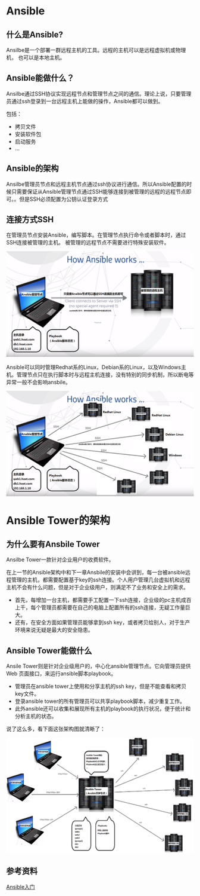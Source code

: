 # Ansible

## 什么是Ansible?

Ansilbe是一个部署一群远程主机的工具。远程的主机可以是远程虚拟机或物理机， 也可以是本地主机。

## Ansible能做什么？

Ansilbe通过SSH协议实现远程节点和管理节点之间的通信。理论上说，只要管理员通过ssh登录到一台远程主机上能做的操作，Ansible都可以做到。

包括：

- 拷贝文件
- 安装软件包
- 启动服务
- …

## Ansible的架构

Ansilbe管理员节点和远程主机节点通过ssh协议进行通信。所以Ansible配置的时候只需要保证从Ansible管理节点通过SSH能够连接到被管理的远程的远程节点即可。。但是SSH必须配置为公钥认证登录方式

## 连接方式SSH

在管理员节点安装Ansible，编写脚本。在管理节点执行命令或者脚本时，通过SSH连接被管理的主机。 被管理的远程节点不需要进行特殊安装软件。

![img](Ansible入门.assets/ansible-two-machine-edited.png)

Ansible可以同时管理Redhat系的Linux，Debian系的Linux，以及Windows主机。管理节点只在执行脚本时与远程主机连接，没有特别的同步机制，所以断电等异常一般不会影响ansbile。

![img](Ansible入门.assets/ansible-multiple-machine-edited.png)

# Ansible Tower的架构

## 为什么要有Ansbile Tower

Ansilbe Tower一款针对企业用户的收费软件。

在上一节的Ansible架构中和下一章Ansbile的安装中会讲到，每一台被ansible远程管理的主机，都需要配置基于key的ssh连接。个人用户管理几台虚拟机和远程主机不会有什么问题，但是对于企业级用户，则满足不了业务和安全上的需求。

- 首先，每增加一台主机，都需要手工配置一下ssh连接，企业级的pc主机成百上千，每个管理员都需要在自己的电脑上配置所有的ssh连接，无疑工作量巨大。
- 还有，在安全方面如果管理员能够拿到ssh key，或者拷贝给别人，对于生产环境来说无疑是最大的安全隐患。

## Ansible Tower能做什么

Ansile Tower则是针对企业级用户的，中心化ansible管理节点。它向管理员提供 Web 页面接口，来运行ansible脚本playbook。

- 管理员在ansible tower上使用和分享主机的ssh key，但是不能查看和拷贝key文件。
- 登录ansible tower的所有管理员可以共享playbook脚本，减少重复工作。
- 此外ansible还可以收集和展现所有主机的playbook的执行状况，便于统计和分析主机的状态。

说了这么多，看下面这张架构图就清晰了：

![img](Ansible入门.assets/ansible-tower-arti-2nd.png)

## 参考资料

[ Ansible入门](https://getansible.com/README)

